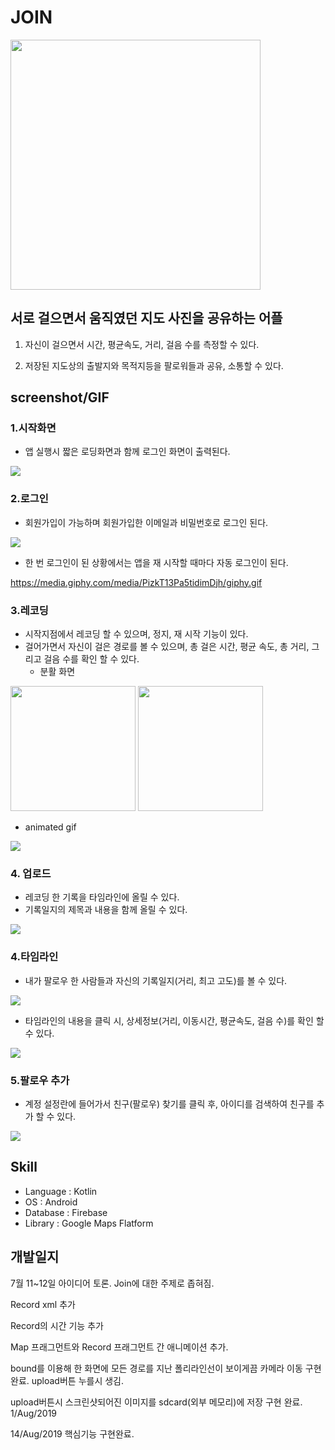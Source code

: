 
# JOIN

<img width="400" src="https://user-images.githubusercontent.com/52390975/63001150-e7dab300-bead-11e9-837c-918a6f33a519.png">



## 서로 걸으면서 움직였던 지도 사진을 공유하는 어플

1. 자신이 걸으면서 시간, 평균속도, 거리, 걸음 수를 측정할 수 있다.

2. 저장된 지도상의 출발지와 목적지등을 팔로워들과 공유, 소통할 수 있다.





## screenshot/GIF
### 1.시작화면

- 앱 실행시 짧은 로딩화면과 함께 로그인 화면이 출력된다.

![](https://media.giphy.com/media/mBSpX90OiVjto0didN/giphy.gif)

### 2.로그인

- 회원가입이 가능하며 회원가입한 이메일과 비밀번호로 로그인 된다.

![](https://media.giphy.com/media/J3GBgYOgtQ3ePFbqXY/giphy.gif)

- 한 번 로그인이 된 상황에서는 앱을 재 시작할 때마다 자동 로그인이 된다.

https://media.giphy.com/media/PizkT13Pa5tidimDjh/giphy.gif

### 3.레코딩
- 시작지점에서 레코딩 할 수 있으며, 정지, 재 시작 기능이 있다.
- 걸어가면서 자신이 걸은 경로를 볼 수 있으며, 총 걸은 시간, 평균 속도, 총 거리, 그리고 걸음 수를 확인 할 수 있다.
  - 분활 화면
<div>
  <img width="200" src="https://user-images.githubusercontent.com/52390975/63000272-b6f97e80-beab-11e9-8c08-ae4904a9b177.png">   <img width="200" src="https://user-images.githubusercontent.com/52390975/63000274-b6f97e80-beab-11e9-8ce9-e82e3fe3d616.png"> 
</div>

  - animated gif

![](https://media.giphy.com/media/ZeR4XemQDEMcfe9J0K/giphy.gif)

### 4. 업로드
- 레코딩 한 기록을 타임라인에 올릴 수 있다.
- 기록일지의 제목과 내용을 함께 올릴 수 있다.


![](https://media.giphy.com/media/MBaYXAcF9uZfuJe7at/giphy.gif)

### 4.타임라인
- 내가 팔로우 한 사람들과 자신의 기록일지(거리, 최고 고도)를 볼 수 있다.

![](https://media.giphy.com/media/YrZfTthvfxE2PH5qN4/giphy.gif)

- 타임라인의 내용을 클릭 시, 상세정보(거리, 이동시간, 평균속도, 걸음 수)를 확인 할 수 있다.

![](https://media.giphy.com/media/LMWd1kVwxwybBMbcjE/giphy.gif)

### 5.팔로우 추가
- 계정 설정란에 들어가서 친구(팔로우) 찾기를 클릭 후, 아이디를 검색하여 친구를 추가 할 수 있다.

![](https://media.giphy.com/media/fAP0xxjWD7frg8LrVQ/giphy.gif)



## Skill
- Language : Kotlin
- OS : Android
- Database : Firebase
- Library : Google Maps Flatform


## 개발일지

7월 11~12일 아이디어 토론. Join에 대한 주제로 좁혀짐.




Record xml 추가

Record의 시간 기능 추가

Map 프래그먼트와 Record 프래그먼트 간 애니메이션 추가.

bound를 이용해 한 화면에 모든 경로를 지난 폴리라인선이 보이게끔 카메라 이동 구현완료. upload버튼 누를시 생김.

upload버튼시 스크린샷되어진 이미지를 sdcard(외부 메모리)에 저장 구현 완료. 1/Aug/2019

14/Aug/2019 핵심기능 구현완료.
